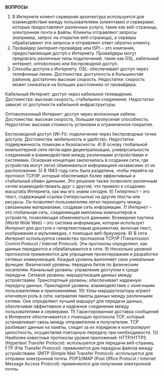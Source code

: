 **ВОПРОСЫ**

1) В Интернете клиент-серверная архитектура используется для взаимодействия между пользователями (клиентами) и серверами, которые предоставляют различные услуги, такие как веб-страницы, электронная почта и файлы. Клиенты отправляют запросы (например, запрос на открытие веб-страницы), а серверы обрабатывают эти запросы и отправляют ответ обратно клиенту.
2) Провайдер (интернет-провайдер или ISP) – это компания, предоставляющая доступ к Интернету. Провайдеры могут предлагать различные типы подключений, такие как DSL, кабельный интернет, оптоволокно или беспроводной доступ.
3) Способы доступа к Интернету:
DSL: обеспечивает доступ через телефонные линии.
Достоинства: доступность в большинстве районов, достаточно высокая скорость.
Недостатки: скорость может снижаться на больших расстояниях от провайдера.

Кабельный Интернет: доступ через кабельное телевидение.
Достоинства: высокая скорость, стабильное соединение.
Недостатки: зависит от доступности кабельной инфраструктуры.

Оптоволоконный Интернет: доступ через волоконные кабели.
Достоинства: высокая скорость, большая пропускная способность.
Недостатки: высокая стоимость установки и ограниченное покрытие.

Беспроводной доступ (Wi-Fi): подключение через беспроводные точки доступа.
Достоинства: мобильность и удобство.
Недостатки: подверженность помехам и безопасности.
4) В основу глобальной компьютерной сети легли идеи децентрализации, универсальности соединений и взаимодействия между различными устройствами и системами. Основная концепция заключалась в создании сети, где устройства могут легко обмениваться информацией независимо от их расположения.
5) В 1983 году сеть была разделена, чтобы перейти на протокол TCP/IP, который обеспечивал более эффективный и стабильный обмен данными. Это решение также позволило различным сетям взаимодействовать друг с другом, что привело к созданию масштаба Интернета, как мы его знаем сегодня.
6) Гипертекст – это текст, содержащий ссылки (гиперссылки) на другие тексты или ресурсы. Он позволяет пользователям легко переходить между связанными материалами, создавая сеть информации.
7) Интернет – это глобальная сеть, соединяющая миллионы компьютеров и устройств, позволяющая обмениваться данными.
Всемирная паутина (World Wide Web) – это система информации, которая использует Интернет для доступа к гипертекстовым документам, включая текст, изображения и мультимедиа, с помощью веб-браузеров.
8) В сети Интернет используется семейство протоколов TCP/IP (Transmission Control Protocol / Internet Protocol). Эти протоколы определяют, как данные передаются и обрабатываются в сети.
9) Несколько уровней протоколов применяются для упрощения проектирования и разработки сетевых коммуникаций. Каждый уровень выполняет свои уникальные функции:
Физический уровень: передача битов по физическим носителям.
Канальный уровень: управление доступом к среде передачи.
Сетевой уровень: маршрутизация данных между устройствами.
Транспортный уровень: обеспечивает надежную передачу данных.
Прикладной уровень: взаимодействие с конечными пользователями и приложениями.
10) Узлы-маршрутизаторы играют ключевую роль в сети, направляя пакеты данных между различными сетями. Они определяют лучший маршрут для передачи данных, обеспечивая эффективное и надежное соединение между пользователями и серверами.
11) Гарантированная доставка сообщений в Интернете обеспечивается с помощью протокола TCP, который устанавливает связь между отправителем и получателем. TCP разбивает данные на пакеты, следит за их порядком и контролирует целостность, осуществляя повторную передачу при необходимости.
12) Наиболее известные протоколы уровня приложений:
HTTP/HTTPS (Hypertext Transfer Protocol): используется для передачи веб-страниц.
FTP (File Transfer Protocol): применяется для передачи файлов между устройствами.
SMTP (Simple Mail Transfer Protocol): используется для отправки электронной почты.
POP3/IMAP (Post Office Protocol / Internet Message Access Protocol): применяются для получения электронной почты.